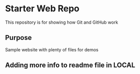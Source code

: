 # Starter Web Repo

This repository is for showing how Git and GitHub work

## Purpose

Sample website with plenty of files for demos

## Adding more info to readme file in LOCAL